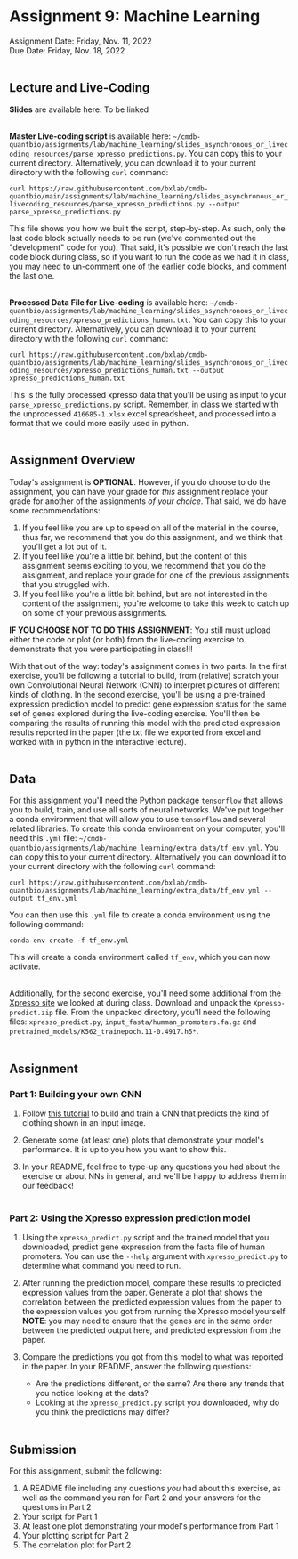# Assignment 9: Machine Learning 
Assignment Date: Friday, Nov. 11, 2022 <br>
Due Date: Friday, Nov. 18, 2022 <br><br>

## Lecture and Live-Coding

**Slides** are available here: To be linked <br><br>

**Master Live-coding script** is available here: `~/cmdb-quantbio/assignments/lab/machine_learning/slides_asynchronous_or_livecoding_resources/parse_xpresso_predictions.py`. You can copy this to your current directory. Alternatively, you can download it to your current directory with the following `curl` command: 

`curl https://raw.githubusercontent.com/bxlab/cmdb-quantbio/main/assignments/lab/machine_learning/slides_asynchronous_or_livecoding_resources/parse_xpresso_predictions.py --output parse_xpresso_predictions.py` 

This file shows you how we built the script, step-by-step. As such, only the last code block actually needs to be run (we've commented out the "development" code for you). That said, it's possible we don't reach the last code block during class, so if you want to run the code as we had it in class, you may need to un-comment one of the earlier code blocks, and comment the last one. <br><br>

**Processed Data File for Live-coding** is available here: `~/cmdb-quantbio/assignments/lab/machine_learning/slides_asynchronous_or_livecoding_resources/xpresso_predictions_human.txt`. You can copy this to your current directory. Alternatively, you can download it to your current directory with the following `curl` command:

`curl https://raw.githubusercontent.com/bxlab/cmdb-quantbio/assignments/lab/machine_learning/slides_asynchronous_or_livecoding_resources/xpresso_predictions_human.txt --output xpresso_predictions_human.txt`

This is the fully processed xpresso data that you'll be using as input to your `parse_xpresso_predictions.py` script. Remember, in class we started with the unprocessed `416685-1.xlsx` excel spreadsheet, and processed into a format that we could more easily used in python. <br><br>

## Assignment Overview

Today's assignment is **OPTIONAL**. However, if you do choose to do the assignment, you can have your grade for *this* assignment replace your grade for another of the assignments *of your choice*. That said, we do have some recommendations:

1. If you feel like you are up to speed on all of the material in the course, thus far, we recommend that you do this assignment, and we think that you'll get a lot out of it.
2. If you feel like you're a little bit behind, but the content of this assignment seems exciting to you, we recommend that you do the assignment, and replace your grade for one of the previous assignments that you struggled with. 
3. If you feel like you're a little bit behind, but are not interested in the content of the assignment, you're welcome to take this week to catch up on some of your previous assignments.

**IF YOU CHOOSE NOT TO DO THIS ASSIGNMENT**: You still must upload either the code or plot (or both) from the live-coding exercise to demonstrate that you were participating in class!!!

With that out of the way: today's assignment comes in two parts. In the first exercise, you'll be following a tutorial to build, from (relative) scratch your own Convolutional Neural Network (CNN) to interpret pictures of different kinds of clothing. In the second exercise, you'll be using a pre-trained expression prediction model to predict gene expression status for the same set of genes explored during the live-coding exercise. You'll then be comparing the results of running this model with the predicted expression results reported in the paper (the txt file we exported from excel and worked with in python in the interactive lecture). <br><br>

## Data

For this assignment you'll need the Python package `tensorflow` that allows you to build, train, and use all sorts of neural networks. We've put together a conda environment that will allow you to use `tensorflow` and several related libraries. To create this conda environment on your computer, you'll need this `.yml` file: `~/cmdb-quantbio/assignments/lab/machine_learning/extra_data/tf_env.yml`. You can copy this to your current directory. Alternatively you can download it to your current directory with the following `curl` command:

`curl https://raw.githubusercontent.com/bxlab/cmdb-quantbio/assignments/lab/machine_learning/extra_data/tf_env.yml --output tf_env.yml`

You can then use this `.yml` file to create a conda environment using the following command:

`conda env create -f tf_env.yml`

This will create a conda environment called `tf_env`, which you can now activate. <br><br>

Additionally, for the second exercise, you'll need some additional from the [Xpresso site](https://xpresso.gs.washington.edu/data/) we looked at during class. Download and unpack the `Xpresso-predict.zip` file. From the unpacked directory, you'll need the following files: `xpresso_predict.py`, `input_fasta/humman_promoters.fa.gz` and `pretrained_models/K562_trainepoch.11-0.4917.h5*`. <br><br>

## Assignment

### Part 1: Building your own CNN

1. Follow [this tutorial](https://www.tensorflow.org/tutorials/keras/classification) to build and train a CNN that predicts the kind of clothing shown in an input image.

2. Generate some (at least one) plots that demonstrate your model's performance. It is up to you how you want to show this.

3. In your README, feel free to type-up any questions you had about the exercise or about NNs in general, and we'll be happy to address them in our feedback! <br><br>

### Part 2: Using the Xpresso expression prediction model

1. Using the `xpresso_predict.py` script and the trained model that you downloaded, predict gene expression from the fasta file of human promoters. You can use the `--help` argument with `xpresso_predict.py` to determine what command you need to run.

2. After running the prediction model, compare these results to predicted expression values from the paper. Generate a plot that shows the correlation between the predicted expression values from the paper to the expression values you got from running the Xpresso model yourself. **NOTE**: you may need to ensure that the genes are in the same order between the predicted output here, and predicted expression from the paper.

3. Compare the predictions you got from this model to what was reported in the paper. In your README, answer the following questions:

	* Are the predictions different, or the same? Are there any trends that you notice looking at the data?
	* Looking at the `xpresso_predict.py` script you downloaded, why do you think the predictions may differ? <br><br>

## Submission

For this assignment, submit the following:

1. A README file including any questions *you* had about this exercise, as well as the command you ran for Part 2 and your answers for the questions in Part 2
2. Your script for Part 1
3. At least one plot demonstrating your model's performance from Part 1
4. Your plotting script for Part 2
5. The correlation plot for Part 2